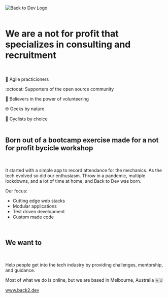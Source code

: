 ![Back to Dev Logo](https://user-images.githubusercontent.com/68945753/204168864-a653e4fe-f105-4c4b-93cb-6358a241e76c.png)
<br>
<br>

# We are a not for profit that specializes in consulting and recruitment
<br>

:runner: Agile practicioners

:octocat: Supporters of the open source community

:handshake: Believers in the power of volunteering

:nerd_face: Geeks by nature

:bicyclist: Cyclists by choice
<br>
<br>

## Born out of a bootcamp exercise made for a not for profit bycicle workshop
<br>

It started with a simple app to record attendance for the mechanics. As the tech evolved so did our enthusiasm. Throw in a pandemic, multiple lockdowns, and a lot of time at home, and Back to Dev was born.
<br>

Our focus:

- Cutting edge web stacks
- Modular applications
- Test driven development
- Custom made code
<br>

## We want to
<br>

Help people get into the tech industry by providing challenges, mentorship, and guidance.

Most of what we do is online, but we are based in Melbourne, Australia :australia:

www.back2.dev
